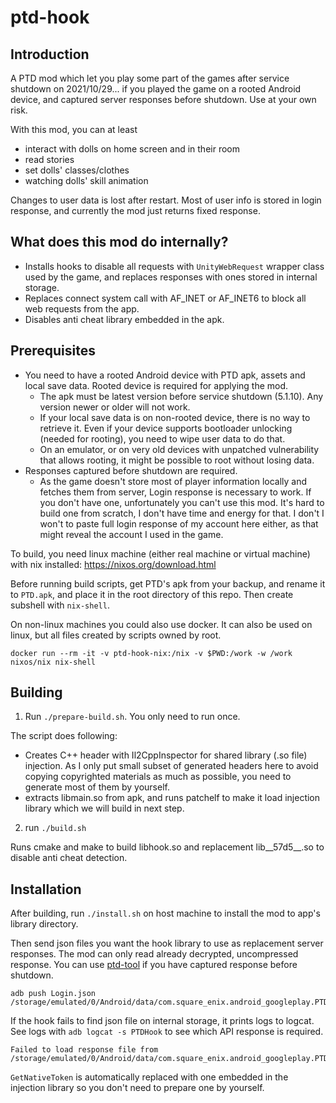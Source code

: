# ptd-hook

## Introduction

A PTD mod which let you play some part of the games after service shutdown on 2021/10/29... if you played the game on a rooted Android device, and captured server responses before shutdown. Use at your own risk.

With this mod, you can at least

* interact with dolls on home screen and in their room
* read stories
* set dolls' classes/clothes
* watching dolls' skill animation

Changes to user data is lost after restart. Most of user info is stored in login response, and currently the mod just returns fixed response.

## What does this mod do internally?

* Installs hooks to disable all requests with `UnityWebRequest` wrapper class used by the game, and replaces responses with ones stored in internal storage.
* Replaces connect system call with AF_INET or AF_INET6 to block all web requests from the app.
* Disables anti cheat library embedded in the apk.

## Prerequisites

* You need to have a rooted Android device with PTD apk, assets and local save data. Rooted device is required for applying the mod.
  * The apk must be latest version before service shutdown (5.1.10). Any version newer or older will not work.
  * If your local save data is on non-rooted device, there is no way to retrieve it. Even if your device supports bootloader unlocking (needed for rooting), you need to wipe user data to do that.
  * On an emulator, or on very old devices with unpatched vulnerability that allows rooting, it might be possible to root without losing data.
* Responses captured before shutdown are required.
  * As the game doesn't store most of player information locally and fetches them from server, Login response is necessary to work. If you don't have one, unfortunately you can't use this mod. It's hard to build one from scratch, I don't have time and energy for that. I don't I won't to paste full login response of my account here either, as that might reveal the account I used in the game.

To build, you need linux machine (either real machine or virtual machine) with nix installed: https://nixos.org/download.html

Before running build scripts, get PTD's apk from your backup, and rename it to `PTD.apk`, and place it in the root directory of this repo. Then create subshell with `nix-shell`.

On non-linux machines you could also use docker. It can also be used on linux, but all files created by scripts owned by root.

```
docker run --rm -it -v ptd-hook-nix:/nix -v $PWD:/work -w /work nixos/nix nix-shell
```

## Building

1. Run `./prepare-build.sh`. You only need to run once.

The script does following:

* Creates C++ header with Il2CppInspector for shared library (.so file) injection. As I only put small subset of generated headers here to avoid copying copyrighted materials as much as possible, you need to generate most of them by yourself.
* extracts libmain.so from apk, and runs patchelf to make it load injection library which we will build in next step.

2. run `./build.sh`

Runs cmake and make to build libhook.so and replacement lib__57d5__.so to disable anti cheat detection.

## Installation

After building, run `./install.sh` on host machine to install the mod to app's library directory.

Then send json files you want the hook library to use as replacement server responses. The mod can only read already decrypted, uncompressed response. You can use [ptd-tool](https://gitee.com/binaryeater/ptd-tool) if you have captured response before shutdown.

```
adb push Login.json /storage/emulated/0/Android/data/com.square_enix.android_googleplay.PTD/files/Responses
```

If the hook fails to find json file on internal storage, it prints logs to logcat. See logs with `adb logcat -s PTDHook` to see which API response is required.

```
Failed to load response file from /storage/emulated/0/Android/data/com.square_enix.android_googleplay.PTD/files/EquipmentAvatar.json
```

`GetNativeToken` is automatically replaced with one embedded in the injection library so you don't need to prepare one by yourself.
